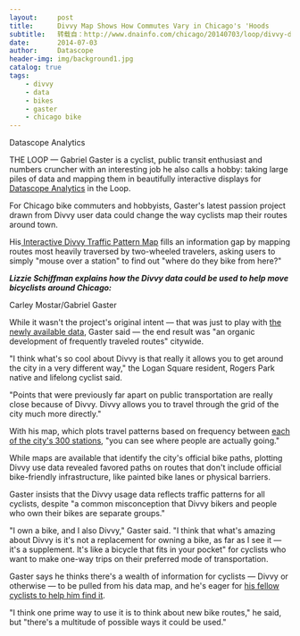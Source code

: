 ```yaml
---
layout:     post
title:      Divvy Map Shows How Commutes Vary in Chicago's 'Hoods
subtitle:   转载自：http://www.dnainfo.com/chicago/20140703/loop/divvy-data-visualization-map-charts-routes-trips-other-biking-behavior
date:       2014-07-03
author:     Datascope
header-img: img/background1.jpg
catalog: true
tags:
    - divvy
    - data
    - bikes
    - gaster
    - chicago bike
---
```


Datascope Analytics



THE LOOP — Gabriel Gaster is a cyclist, public transit enthusiast and numbers cruncher with an interesting job he also calls a hobby: taking large piles of data and mapping them in beautifully interactive displays for [Datascope Analytics](http://datascopeanalytics.com/) in the Loop.

For Chicago bike commuters and hobbyists, Gaster's latest passion project drawn from Divvy user data could change the way cyclists map their routes around town.

His[ Interactive Divvy Traffic Pattern Map](http://divvy.datasco.pe/) fills an information gap by mapping routes most heavily traversed by two-wheeled travelers, asking users to simply "mouse over a station" to find out "where do they bike from here?"

***Lizzie Schiffman explains how the Divvy data could be used to help move bicyclists around Chicago:***

Carley Mostar/Gabriel Gaster





While it wasn't the project's original intent — that was just to play with [the newly available data](http://www.dnainfo.com/chicago/20140211/downtown/divvy-members-are-80-percent-male-rider-data-shows), Gaster said — the end result was "an organic development of frequently traveled routes" citywide.

"I think what's so cool about Divvy is that really it allows you to get around the city in a very different way," the Logan Square resident, Rogers Park native and lifelong cyclist said.

"Points that were previously far apart on public transportation are really close because of Divvy. Divvy allows you to travel through the grid of the city much more directly."

With his map, which plots travel patterns based on frequency between [each of the city's 300 stations](http://www.dnainfo.com/chicago/20140703/lincoln-square/divvy-riders-lincoln-square-cruising-not-so-far-or-wide-data-shows), "you can see where people are actually going."

While maps are available that identify the city's official bike paths, plotting Divvy use data revealed favored paths on routes that don't include official bike-friendly infrastructure, like painted bike lanes or physical barriers.

Gaster insists that the Divvy usage data reflects traffic patterns for all cyclists, despite "a common misconception that Divvy bikers and people who own their bikes are separate groups."

"I own a bike, and I also Divvy," Gaster said. "I think that what's amazing about Divvy is it's not a replacement for owning a bike, as far as I see it — it's a supplement. It's like a bicycle that fits in your pocket" for cyclists who want to make one-way trips on their preferred mode of transportation.

Gaster says he thinks there's a wealth of information for cyclists — Divvy or otherwise — to be pulled from his data map, and he's eager for [his fellow cyclists to help him find it](http://datascopeanalytics.com/what-we-think/2014/04/04/divvy-traffic-patterns).

"I think one prime way to use it is to think about new bike routes," he said, but "there's a multitude of possible ways it could be used."
